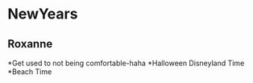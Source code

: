 # NewYears

## Roxanne
*Get used to not being comfortable-haha
*Halloween Disneyland Time
*Beach Time